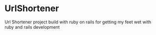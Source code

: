 # UrlShortener
Url Shortener project build with ruby on rails for getting my feet wet with ruby and rails development
